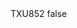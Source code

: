<?xml version="1.0" encoding="UTF-8"?>
<CustomMetadata xmlns="http://soap.sforce.com/2006/04/metadata">
    <label>TXU852</label>
    <protected>false</protected>
</CustomMetadata>
